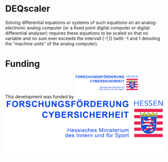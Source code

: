 # DEQscaler
Solving differential equations or systems of such equations on an 
analog-electronic analog computer (or a fixed point digital computer or
digital differential analyser) requires these equations to be scaled so that
no variable and no sum ever exceeds the intervall [-1,1] (with -1 and 1 
denoting the "machine units" of the analog computer).

# Funding
This development was funded by 
<img src="pictures/hmdis_logo.jpg" alt="HMDIS-Logo" width="200"/>
![HMDIS](pictures/hmdis_logo.jpg)
